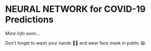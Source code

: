 # NEURAL NETWORK for COVID-19 Predictions
*More info soon...*

Don't forget to wash your hands 👏🧼 and wear face mask in public 😷.
